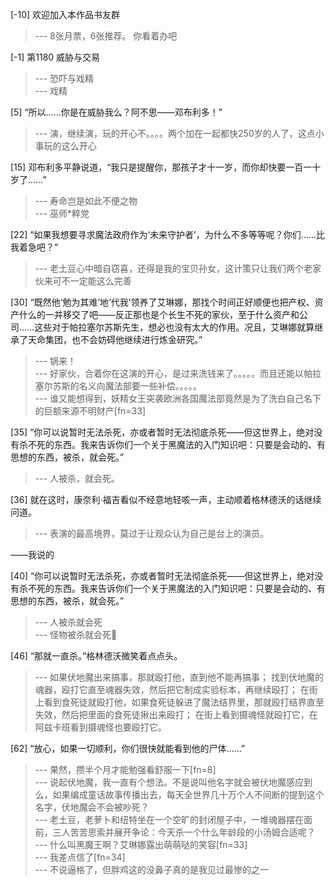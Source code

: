 
[-10] 欢迎加入本作品书友群
>--- 8张月票，6张推荐。
你看着办吧<br>

[-1] 第1180 威胁与交易
>--- 恐吓与戏精<br>
>--- 戏精<br>

[5] “所以……你是在威胁我么？阿不思——邓布利多！”
>--- 演，继续演，玩的开心不。。。。两个加在一起都快250岁的人了，这点小事玩的这么开心<br>

[15] 邓布利多平静说道，“我只是提醒你，那孩子才十一岁，而你却快要一百一十岁了……”
>--- 寿命岂是如此不便之物<br>
>--- 巫师*粹党<br>

[22] “如果我想要寻求魔法政府作为‘未来守护者’，为什么不多等等呢？你们……比我着急吧？”
>--- 老土豆心中暗自窃喜，还得是我的宝贝孙女，这计策只让我们两个老家伙来可不一定能这么完善<br>

[30] “既然他‘勉为其难’地‘代我’领养了艾琳娜，那找个时间正好顺便也把产权、资产什么的一并移交了吧——反正那也是个长生不死的家伙，至于什么资产和公司……这些对于帕拉塞尔苏斯先生，想必也没有太大的作用。况且，艾琳娜就算继承了天命集团，也不会妨碍他继续进行炼金研究。”
>--- 锅来！<br>
>--- 好家伙，合着你在这演的开心，是过来洗钱来了。。。。。而且还能以帕拉塞尔苏斯的名义向魔法部要一些补偿。。。。。<br>
>--- 谁又能想得到，妖精女王突袭欧洲各国魔法部竟然是为了洗白自己名下的巨额来源不明财产[fn=33]<br>

[35] “你可以说暂时无法杀死，亦或者暂时无法彻底杀死——但这世界上，绝对没有杀不死的东西。我来告诉你们一个关于黑魔法的入门知识吧：只要是会动的、有思想的东西，被杀，就会死。”
>--- 人被杀，就会死。<br>

[36] 就在这时，康奈利·福吉看似不经意地轻咳一声，主动顺着格林德沃的话继续问道。
>--- 表演的最高境界，莫过于让观众认为自己是台上的演员。

——我说的<br>

[40] “你可以说暂时无法杀死，亦或者暂时无法彻底杀死——但这世界上，绝对没有杀不死的东西。我来告诉你们一个关于黑魔法的入门知识吧：只要是会动的、有思想的东西，被杀，就会死。”
>--- 人被杀就会死<br>
>--- 怪物被杀就会死🐶<br>

[46] “那就一直杀。”格林德沃微笑着点点头。
>--- 如果伏地魔出来搞事，那就殴打他，直到他不能再搞事；
找到伏地魔的魂器，殴打它直至魂器失效，然后把它制成实验标本，再继续殴打；
在街上看到食死徒就殴打他，如果食死徒躲进了魔法结界里，那就殴打结界直至失效，然后把里面的食死徒揪出来殴打；
在街上看到摄魂怪就殴打它，在阿兹卡班看到摄魂怪也要殴打它。<br>

[62] “放心，如果一切顺利，你们很快就能看到他的尸体……”
>--- 果然，攒半个月才能勉强看舒服一下[fn=8]<br>
>--- 说起伏地魔，我一直有个想法。不是说叫他名字就会被伏地魔感应到么，如果编成童话故事传播出去，每天全世界几十万个人不间断的提到这个名字，伏地魔会不会被吵死？<br>
>--- 老土豆，老萝卜和纽特坐在一个空旷的封闭屋子中，一堆魂器摆在面前，三人苦苦思索并展开争论：今天杀一个什么年龄段的小汤姆合适呢？<br>
>--- 什么叫黑魔王啊？艾琳娜露出萌萌哒的笑容[fn=33]<br>
>--- 我差点信了[fn=34]<br>
>--- 不说逼格了，但胖鸡这的没鼻子真的是我见过最惨的之一<br>
